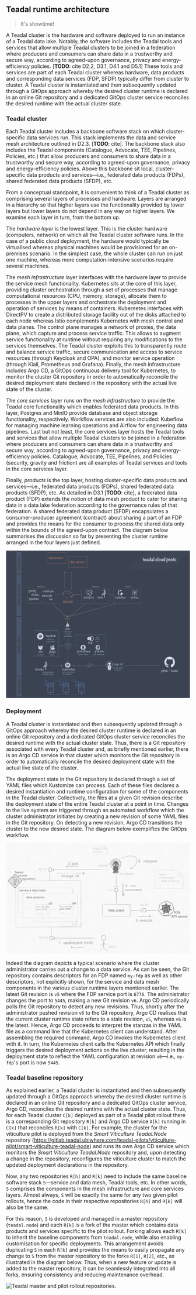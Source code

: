 Teadal runtime architecture
---------------------------
> It's showtime!


A Teadal cluster is the hardware and software deployed to run an
instance of a Teadal data lake. Notably, the software includes the
Teadal tools and services that allow multiple Teadal clusters to be
joined in a federation where producers and consumers can share data
in a trustworthy and secure way, according to agreed-upon governance,
privacy and energy-efficiency policies. [**TODO**: cite D2.2, D3.1,
D4.1 and D5.1] These tools and services are part of each Teadal cluster
whereas hardware, data products and corresponding data services (FDP,
SFDP) typically differ from cluster to cluster. A Teadal cluster is
instantiated and then subsequently updated through a GitOps approach
whereby the desired cluster runtime is declared in an online Git
repository and a dedicated GitOps cluster service reconciles the
desired runtime with the actual cluster state.


### Teadal cluster

Each Teadal cluster includes a backbone software stack on which
cluster-specific data services run. This stack implements the data
and service mesh architecture outlined in D2.3. [**TODO**: cite].
The backbone stack also includes the Teadal components (Catalogue,
Advocate, TEE, Pipelines, Policies, etc.) that allow producers and
consumers to share data in a trustworthy and secure way, according
to agreed-upon governance, privacy and energy-efficiency policies.
Above this backbone sit local, cluster-specific data products and
services—i.e., federated data products (FDPs), shared federated data
products (SFDP), etc.

From a conceptual standpoint, it is convenient to think of a Teadal
cluster as comprising several layers of processes and hardware. Layers
are arranged in a hierarchy so that higher layers use the functionality
provided by lower layers but lower layers do not depend in any way on
higher layers. We examine each layer in turn, from the bottom up.

The *hardware layer* is the lowest layer. This is the cluster hardware
(computers, network) on which all the Teadal cluster software runs.
In the case of a public cloud deployment, the hardware would typically
be virtualised whereas physical machines would be provisioned for an
on-premises scenario. In the simplest case, the whole cluster can run
on just one machine, whereas more computation-intensive scenarios
require several machines.

The *mesh infrastructure* layer interfaces with the hardware layer
to provide the service mesh functionality. Kubernetes sits at the
core of this layer, providing cluster orchestration through a set
of processes that manage computational resources (CPU, memory,
storage), allocate them to processes in the upper layers and orchestrate
the deployment and operation of services by means of containers.
Kubernetes interfaces with DirectPV to create a distributed storage
facility out of the disks attached to each node whereas Istio complements
Kubernetes with mesh control and data planes. The control plane manages
a network of proxies, the data plane, which capture and process service
traffic. This allows to augment service functionality at runtime without
requiring any modifications to the services themselves. The Teadal
cluster exploits this to transparently route and balance service
traffic, secure communication and access to service resources (through
Keycloak and OPA), and monitor service operation (through Kiali,
Prometheus and Grafana). Finally, the mesh infrastructure includes
Argo CD, a GitOps continuous delivery tool for Kubernetes, to monitor
the cluster Git repository in order to automatically reconcile the
desired deployment state declared in the repository with the actual
live state of the cluster.

The *core services* layer runs on the *mesh infrastructure* to provide
the Teadal core functionality which enables federated data products.
In this layer, Postgres and MinIO provide database and object storage
functionality, respectively. Workflow services are also included:
Kubeflow for managing machine learning operations and Airflow for
engineering data pipelines. Last but not least, the core services
layer hosts the Teadal tools and services that allow multiple Teadal
clusters to be joined in a federation where producers and consumers
can share data in a trustworthy and secure way, according to agreed-upon
governance, privacy and energy-efficiency policies. Catalogue, Advocate,
TEE, Pipelines, and Policies (security, gravity and friction) are all
examples of Teadal services and tools in the core services layer.

Finally, *products* is the top layer, hosting cluster-specific data
products and services—i.e., federated data products (FDPs), shared
federated data products (SFDP), etc. As detailed in D3.1 [**TODO**:
cite], a federated data product (FDP) extends the notion of data mesh
product to cater for sharing data in a data lake federation according
to the governance rules of that federation. A shared federated data
product (SFDP) encapsulates a consumer-producer agreement (contract)
about sharing a part of an FDP and provides the means for the consumer
to process the shared data only within the bounds of the agreed-upon
contract. The diagram below summarises the discussion so far by
presenting the cluster runtime arranged in the four layers just
defined.

![Cluster runtime stack.][dia.tech-stack]


### Deployment

A Teadal cluster is instantiated and then subsequently updated through
a GitOps approach whereby the desired cluster runtime is declared in
an online Git repository and a dedicated GitOps cluster service reconciles
the desired runtime with the actual cluster state. Thus, there is a
Git repository associated with every Teadal cluster and, as briefly
mentioned earlier, there is an Argo CD service in that cluster which
monitors the Git repository in order to automatically reconcile the
desired deployment state with the actual live state of the cluster.

The deployment state in the Git repository is declared through a
set of YAML files which Kustomize can process. Each of these files
declares a desired instantiation and runtime configuration for some
of the components in the Teadal cluster. Collectively, the files at
a given Git revision describe the deployment state of the entire
Teadal cluster at a point in time. Changes to the live system are
triggered through an automated workflow which the cluster administrator
initiates by creating a new revision of some YAML files in the Git
repository. On detecting a new revision, Argo CD transitions the
cluster to the new desired state. The diagram below exemplifies the
GitOps workflow.

![GitOps workflow.][dia.gitops]

Indeed the diagram depicts a typical scenario where the cluster administrator
carries out a change to a data service. As can be seen, the Git repository
contains descriptors for an FDP named `my-fdp` as well as other descriptors,
not explicitly shown, for the service and data mesh components in
the various cluster runtime layers mentioned earlier. The latest
Git revision is `v5` where the FDP service port is `6776`. The administrator
changes the port to `5445`, making a new Git revision `v6`. Argo CD
periodically polls the Git repository to detect any new revisions.
Thus, shortly after the administrator pushed revision `v6` to the
Git repository, Argo CD realises that the current cluster runtime
state refers to a stale revision, `v5`, whereas `v6` is the latest.
Hence, Argo CD proceeds to interpret the stanzas in the YAML file
as a command line that the Kubernetes client can understand. After
assembling the required command, Argo CD invokes the Kubernetes client
with it. In turn, the Kubernetes client calls the Kubernetes API which
finally triggers the desired deployment actions on the live cluster,
resulting in the deployment state to reflect the YAML configuration
at revision `v6`—i.e., `my-fdp`'s port is now `5445`.


### Teadal baseline repository

As explained earlier, a Teadal cluster is instantiated and then subsequently
updated through a GitOps approach whereby the desired cluster runtime
is declared in an online Git repository and a dedicated GitOps cluster
service, Argo CD, reconciles the desired runtime with the actual cluster
state. Thus, for each Teadal cluster `C[k]` deployed as part of a Teadal
pilot rollout there is a corresponding Git repository `R[k]` and Argo CD
service `A[k]` running in `C[k]` that reconciles `R[k]` with `C[k]`.
For example, the cluster for the viticulture pilot is deployed from
the *Smart Viticulture Teadal.Node* repository (https://gitlab.teadal.ubiwhere.com/teadal-pilots/viticulture-pilot/smart-viticulture-teadal-node)
and runs its own Argo CD service which monitors the *Smart Viticulture
Teadal.Node* repository and, upon detecting a change in the repository,
reconfigures the viticulture cluster to match the updated deployment
declarations in the repository.

Now, any two repositories `R[h]` and `R[k]` need to include the same
baseline software stack `S`—service and data mesh, Teadal tools, etc.
In other words, `S` comprises the components in the mesh infrastructure
and core services layers. Almost always, `S` will be exactly the same
for any two given pilot rollouts, hence the code in their respective
repositories `R[h]` and `R[k]` will also be the same.

For this reason, `S` is developed and managed in a master repository
(`teadal.node`) and each `R[k]` is a fork of the master which contains
data products and services specific to the pilot rollout. Forking
allows each `R[k]` to inherit the baseline components from `teadal.node`,
while also enabling customisation for specific deployments. This
arrangement avoids duplicating `S` in each `R[k]` and provides the
means to easily propagate any change to `S` from the master repository
to the forks `R[1]`, `R[2]`, etc., as illustrated in the diagram below.
Thus, when a new feature or update is added to the master repository,
it can be seamlessly integrated into all forks, ensuring consistency
and reducing maintenance overhead.

![Teadal master and pilot rollout repositories.][dia.cluster-repos]




[dia.cluster-repos]: ./cluster-repos.png
[dia.gitops]: ./gitops.png
[dia.tech-stack]: ./teadal.proto.png
